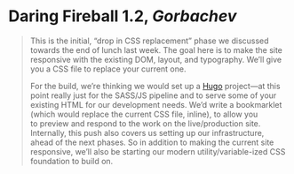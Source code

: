 # Daring Fireball 1.2, *Gorbachev*

> This is the initial, “drop in CSS replacement” phase we discussed towards the end of lunch last week. The goal here is to make the site responsive with the existing DOM, layout, and typography. We’ll give you a CSS file to replace your current one.
>
> For the build, we’re thinking we would set up a [Hugo](https://gohugo.io/) project—at this point really just for the SASS/JS pipeline and to serve some of your existing HTML for our development needs. We’d write a bookmarklet (which would replace the current CSS file, inline), to allow you to preview and respond to the work on the live/production site. Internally, this push also covers us setting up our infrastructure, ahead of the next phases. So in addition to making the current site responsive, we’ll also be starting our modern utility/variable-ized CSS foundation to build on.
